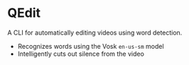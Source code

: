 # QEdit

A CLI for automatically editing videos using word detection.
- Recognizes words using the Vosk `en-us-sm` model
- Intelligently cuts out silence from the video